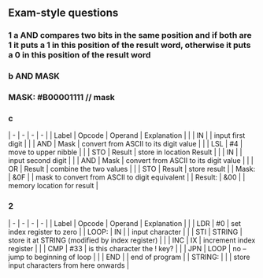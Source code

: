 ## Exam-style questions
### 1 a AND compares two bits in the same position and if both are 1 it puts a 1 in this position of the result word, otherwise it puts a 0 in this position of the result word
### b AND MASK

### MASK: #B00001111 // mask

### c 
| - | - | - | - |
| Label | Opcode | Operand | Explanation |
|  | IN | | input first digit |
|  | AND | Mask | convert from ASCII to its digit value |
|  | LSL | #4 | move to upper nibble |
|  | STO | Result | store in location Result |
|  | IN | | input second digit |
|  | AND | Mask | convert from ASCII to its digit value |
|  | OR | Result | combine the two values |
|  | STO | Result | store result |
| Mask: | &0F |  | mask to convert from ASCII to digit equivalent |
| Result: | &00 | | memory location for result |

### 2

| - | - | - | - |
| Label | Opcode | Operand | Explanation |
|  | LDR | #0 | set index register to zero |
| LOOP: | IN |  | input character |
|  | STI | STRING | store it at STRING (modified by index register) |
|  | INC | IX | increment index register |
|  | CMP | #33 | is this character the ! key? |
|  | JPN | LOOP | no – jump to beginning of loop |
|  | END |  | end of program |
| STRING: |  |  | store input characters from here onwards |
